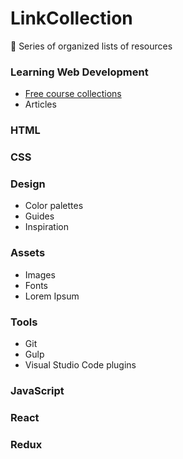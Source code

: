 # LinkCollection
🔗 Series of organized lists of resources

### Learning Web Development
- [Free course collections](https://github.com/jpacsai/LinkCollection/blob/master/learning.md#learning-paths)
- Articles

### HTML

### CSS

### Design
- Color palettes
- Guides
- Inspiration

### Assets
- Images
- Fonts
- Lorem Ipsum

### Tools
- Git
- Gulp
- Visual Studio Code plugins

### JavaScript

### React

### Redux
